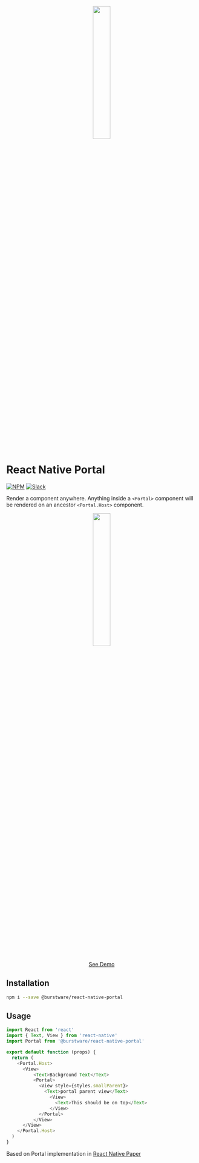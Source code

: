 <p align="center">
  <a href="https://burstware.com">
      <img src="https://s3-us-west-2.amazonaws.com/burstware.com/img/burstware+horizontal.png" width="30%" />
  </a>
</p>

# React Native Portal

[![NPM](https://img.shields.io/badge/npm-1.0.2-blue)](https://www.npmjs.org/@burstware/react-native-portal) [![Slack](https://img.shields.io/badge/chat-slack-green)](https://form.typeform.com/to/vyAEGkWC)

Render a component anywhere. Anything inside a `<Portal>` component will be rendered on an ancestor `<Portal.Host>` component.
<p align="center">
  <a href="https://www.burstware.com/portals-in-react-native">
      <img src="https://irp-cdn.multiscreensite.com/14e04438/dms3rep/multi/demo.gif" width="30%" />
  </a>
</p>

<p align="center">
  <a href="https://snack.expo.io/@jbaczuk/react-native-portal">
      See Demo
  </a>
</p>

## Installation
```bash
npm i --save @burstware/react-native-portal
```

## Usage
```javascript
import React from 'react'
import { Text, View } from 'react-native'
import Portal from '@burstware/react-native-portal'

export default function (props) {
  return (
    <Portal.Host>
      <View>
          <Text>Background Text</Text>
          <Portal>
            <View style={styles.smallParent}>
              <Text>portal parent view</Text>
                <View>
                  <Text>This should be on top</Text>
                </View>
            </Portal>
          </View>
      </View>
    </Portal.Host>
  )
}
```

Based on Portal implementation in [React Native Paper](https://callstack.github.io/react-native-paper/)
